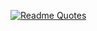 [![Readme Quotes](https://quotes-github-readme.vercel.app/api?type=horizontal&theme=dark&quote=GitHub%20Issues%3F%20%20My%20personal%20koans%2E%20%20Meditating%20on%20them%2E%20%20Understanding%20their%20essence%2E%2E%2E%20Still%20no%20clue%20how%20to%20fix%20them%2C%20though%2E%20%20Pure%20enlightenment%2C%20baby%21)](https://github.com/piyushsuthar/github-readme-quotes)
